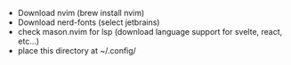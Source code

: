- Download nvim (brew install nvim)
- Download nerd-fonts (select jetbrains)
- check mason.nvim for lsp (download language support for svelte, react, etc...)
- place this directory at ~/.config/
